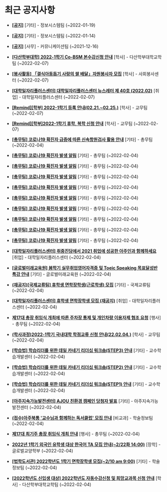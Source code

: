 # 최근 공지사항

* **[[공지]](http://ajou.ac.kr/kr/ajou/notice.do?mode=view&amp;articleNo=179802&amp;article.offset=0&amp;articleLimit=30)**
 [기타] - 정보시스템팀 (~2022-01-19)

* **[[공지]](http://ajou.ac.kr/kr/ajou/notice.do?mode=view&amp;articleNo=179594&amp;article.offset=0&amp;articleLimit=30)**
 [기타] - 정보시스템팀 (~2022-01-14)

* **[[공지]](http://ajou.ac.kr/kr/ajou/notice.do?mode=view&amp;articleNo=147976&amp;article.offset=0&amp;articleLimit=30)**
 [사무] - 커뮤니케이션팀 (~2021-12-16)

* **[[다산학부대학] 2022-1학기 Co-BSM 본수강신청 안내](http://ajou.ac.kr/kr/ajou/notice.do?mode=view&amp;articleNo=180410&amp;article.offset=0&amp;articleLimit=30)**
 [학사] - 다산학부대학교학팀 (~2022-02-07)

* **[[봉사활동] 「결식아동돕기 사랑의 쌀 배달」자원봉사자 모집](http://ajou.ac.kr/kr/ajou/notice.do?mode=view&amp;articleNo=180407&amp;article.offset=0&amp;articleLimit=30)**
 [학사] - 사회봉사센터 (~2022-02-07)

* **[[대학일자리플러스센터] 대학일자리플러스센터 뉴스레터 제 40호 (2022.02)](http://ajou.ac.kr/kr/ajou/notice.do?mode=view&amp;articleNo=180405&amp;article.offset=0&amp;articleLimit=30)**
 [취업] - 대학일자리플러스센터 (~2022-02-07)

* **[[Remind][학부] 2022-1학기 등록 안내(02.21.~02.25.)](http://ajou.ac.kr/kr/ajou/notice.do?mode=view&amp;articleNo=180388&amp;article.offset=0&amp;articleLimit=30)**
 [학사] - 교무팀 (~2022-02-07)

* **[[Remind][학부]2022-1학기 휴학, 복학 신청 안내](http://ajou.ac.kr/kr/ajou/notice.do?mode=view&amp;articleNo=180387&amp;article.offset=0&amp;articleLimit=30)**
 [학사] - 교무팀 (~2022-02-07)

* **[[총무팀] 코로나19 확진자 급증에 따른 신속항원검사 활용 안내](http://ajou.ac.kr/kr/ajou/notice.do?mode=view&amp;articleNo=180360&amp;article.offset=0&amp;articleLimit=30)**
 [기타] - 총무팀 (~2022-02-04)

* **[[총무팀] 코로나19 확진자 발생 알림](http://ajou.ac.kr/kr/ajou/notice.do?mode=view&amp;articleNo=180349&amp;article.offset=0&amp;articleLimit=30)**
 [기타] - 총무팀 (~2022-02-04)

* **[[총무팀] 코로나19 확진자 발생 알림](http://ajou.ac.kr/kr/ajou/notice.do?mode=view&amp;articleNo=180348&amp;article.offset=0&amp;articleLimit=30)**
 [기타] - 총무팀 (~2022-02-04)

* **[[총무팀] 코로나19 확진자 발생 알림](http://ajou.ac.kr/kr/ajou/notice.do?mode=view&amp;articleNo=180347&amp;article.offset=0&amp;articleLimit=30)**
 [기타] - 총무팀 (~2022-02-04)

* **[[총무팀] 코로나19 확진자 발생 알림](http://ajou.ac.kr/kr/ajou/notice.do?mode=view&amp;articleNo=180346&amp;article.offset=0&amp;articleLimit=30)**
 [기타] - 총무팀 (~2022-02-04)

* **[[총무팀] 코로나19 확진자 발생 알림](http://ajou.ac.kr/kr/ajou/notice.do?mode=view&amp;articleNo=180345&amp;article.offset=0&amp;articleLimit=30)**
 [기타] - 총무팀 (~2022-02-04)

* **[[총무팀] 코로나19 확진자 발생 알림](http://ajou.ac.kr/kr/ajou/notice.do?mode=view&amp;articleNo=180343&amp;article.offset=0&amp;articleLimit=30)**
 [기타] - 총무팀 (~2022-02-04)

* **[[총무팀] 코로나19 확진자 발생 알림](http://ajou.ac.kr/kr/ajou/notice.do?mode=view&amp;articleNo=180342&amp;article.offset=0&amp;articleLimit=30)**
 [기타] - 총무팀 (~2022-02-04)

* **[[총무팀] 코로나19 확진자 발생 알림](http://ajou.ac.kr/kr/ajou/notice.do?mode=view&amp;articleNo=180341&amp;article.offset=0&amp;articleLimit=30)**
 [기타] - 총무팀 (~2022-02-04)

* **[[총무팀] 코로나19 확진자 발생 알림](http://ajou.ac.kr/kr/ajou/notice.do?mode=view&amp;articleNo=180340&amp;article.offset=0&amp;articleLimit=30)**
 [기타] - 총무팀 (~2022-02-04)

* **[[대학일자리플러스센터] 취중진담에서 2021 취업에 성공한 아주인과 함께하세요](http://ajou.ac.kr/kr/ajou/notice.do?mode=view&amp;articleNo=180338&amp;article.offset=0&amp;articleLimit=30)**
 [취업] - 대학일자리플러스센터 (~2022-02-04)

* **[[글로벌미래교육원] 봄학기 실무취업영어자격증 및 Toeic Speaking 목표달성반 특강 안내](http://ajou.ac.kr/kr/ajou/notice.do?mode=view&amp;articleNo=180331&amp;article.offset=0&amp;articleLimit=30)**
 [기타] - 글로벌미래교육원 (~2022-02-04)

* **[(재공지)[국제교류팀] 휴학생 면학장학생(근로학생) 모집](http://ajou.ac.kr/kr/ajou/notice.do?mode=view&amp;articleNo=180326&amp;article.offset=0&amp;articleLimit=30)**
 [기타] - 국제교류팀 (~2022-02-04)

* **[[대학일자리플러스센터] 휴학생 면학장학생 모집 (재공지)](http://ajou.ac.kr/kr/ajou/notice.do?mode=view&amp;articleNo=180321&amp;article.offset=0&amp;articleLimit=30)**
 [취업] - 대학일자리플러스센터 (~2022-02-04)

* **[제17대 총장 취임식 개최에 따른 주차장 통제 및 개인차량 이용자제 협조 요청](http://ajou.ac.kr/kr/ajou/notice.do?mode=view&amp;articleNo=180313&amp;article.offset=0&amp;articleLimit=30)**
 [행사] - 총무팀 (~2022-02-04)

* **[(학사과정)2022-1학기 국내대학 학점교류 신청 안내(22.02.04.)](http://ajou.ac.kr/kr/ajou/notice.do?mode=view&amp;articleNo=180312&amp;article.offset=0&amp;articleLimit=30)**
 [학사] - 교무팀 (~2022-02-04)

* **[[학습법] 학습리더를 위한 데일 카네기 리더십 워크숍(STEP3) 안내](http://ajou.ac.kr/kr/ajou/notice.do?mode=view&amp;articleNo=180311&amp;article.offset=0&amp;articleLimit=30)**
 [기타] - 교수학습개발센터 (~2022-02-04)

* **[[학습법] 학습리더를 위한 데일 카네기 리더십 워크숍(STEP2) 안내](http://ajou.ac.kr/kr/ajou/notice.do?mode=view&amp;articleNo=180310&amp;article.offset=0&amp;articleLimit=30)**
 [기타] - 교수학습개발센터 (~2022-02-04)

* **[[학습법] 학습리더를 위한 데일 카네기 리더십 워크숍(STEP1) 안내](http://ajou.ac.kr/kr/ajou/notice.do?mode=view&amp;articleNo=180309&amp;article.offset=0&amp;articleLimit=30)**
 [기타] - 교수학습개발센터 (~2022-02-04)

* **[[아주지속가능발전센터] AJOU 친환경 캠페인 당첨자 발표](http://ajou.ac.kr/kr/ajou/notice.do?mode=view&amp;articleNo=180307&amp;article.offset=0&amp;articleLimit=30)**
 [기타] - 아주지속가능발전센터 (~2022-02-04)

* **[(접수)아주북통 &#x27;교수님과 함께하는 독서클럽&#x27; 모집 안내](http://ajou.ac.kr/kr/ajou/notice.do?mode=view&amp;articleNo=180306&amp;article.offset=0&amp;articleLimit=30)**
 [비교과] - 학술정보팀 (~2022-02-04)

* **[제17대 최기주 총장 취임식 개최 안내](http://ajou.ac.kr/kr/ajou/notice.do?mode=view&amp;articleNo=180303&amp;article.offset=0&amp;articleLimit=30)**
 [행사] - 총무팀 (~2022-02-04)

* **[2022년 1학기 외국인 유학생 대상 한국어 TA 모집 안내(~2/22화 14:00)](http://ajou.ac.kr/kr/ajou/notice.do?mode=view&amp;articleNo=180302&amp;article.offset=0&amp;articleLimit=30)**
 [장학] - 글로벌교양학부 (~2022-02-04)

* **[[법학도서관] 2022학년도 1학기 면학장학생 모집(~2/10 am 9:00)](http://ajou.ac.kr/kr/ajou/notice.do?mode=view&amp;articleNo=180301&amp;article.offset=0&amp;articleLimit=30)**
 [기타] - 학술정보팀 (~2022-02-04)

* **[[2022학년도 신입생 대상] 2022학년도 자동수강신청 및 희망교과목 신청 안내](http://ajou.ac.kr/kr/ajou/notice.do?mode=view&amp;articleNo=180298&amp;article.offset=0&amp;articleLimit=30)**
 [학사] - 다산학부대학교학팀 (~2022-02-04)
